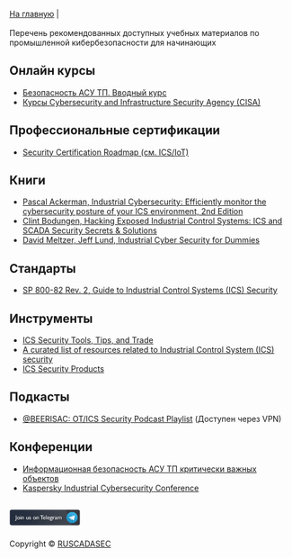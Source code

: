 [На главную](http://ruscadasec.ru) |
<br />
<br />
Перечень рекомендованных доступных учебных материалов по промышленной кибербезопасности для начинающих 

## Онлайн курсы
* [Безопасность АСУ ТП. Вводный курс](https://stepik.org/course/14905/promo)
* [Курсы Cybersecurity and Infrastructure Security Agency (CISA)](https://ics-training.inl.gov/learn/home)

## Профессиональные сертификации
* [Security Certification Roadmap (см. ICS/IoT)](https://pauljerimy.com/security-certification-roadmap/)

## Книги
* [Pascal Ackerman, Industrial Cybersecurity: Efficiently monitor the cybersecurity posture of your ICS environment, 2nd Edition](https://www.amazon.com/Industrial-Cybersecurity-Efficiently-cybersecurity-environment/dp/1800202091)
* [Clint Bodungen, Hacking Exposed Industrial Control Systems: ICS and SCADA Security Secrets & Solutions](https://www.amazon.com/Hacking-Exposed-Industrial-Control-Systems/dp/1259589714)
* [David Meltzer, Jeff Lund, Industrial Cyber Security for Dummies](https://scadahacker.com/library/Documents/eBooks/Belden%20-%20Industrial%20Cyber%20Security%20for%20Dummies.pdf)


## Стандарты 
* [SP 800-82 Rev. 2, Guide to Industrial Control Systems (ICS) Security](https://csrc.nist.gov/publications/detail/sp/800-82/rev-2/final)

## Инструменты
* [ICS Security Tools, Tips, and Trade](https://github.com/ITI/ICS-Security-Tools)
* [A curated list of resources related to Industrial Control System (ICS) security](https://github.com/hslatman/awesome-industrial-control-system-security)
* [ICS Security Products](https://github.com/S3cur1tyH4ggis/ICS-Security-Products)

## Подкасты

* [@BEERISAC: OT/ICS Security Podcast Playlist](https://podcasts.apple.com/us/podcast/beerisac-ot-ics-security-podcast-playlist/id1459741251) (Доступен через VPN)

## Конференции

* [Информационная безопасность АСУ ТП критически важных объектов](https://xn--90acqjv.xn--p1ai/)
* [Kaspersky Industrial Cybersecurity Conference](https://ics.kaspersky.ru/conference/)

<!---
## Другие библиотеки материалов для дальнейшего изучения

* [SANS Industrial Control Systems Library](https://www.sans.org/blog/industrial-control-systems-library/)
* [SCADAhacker Library of Resources for Industrial Control System Cyber Security](https://scadahacker.com/library/)
* [A Collection of Resources for Getting Started in ICS/SCADA Cybersecurity](http://www.robertmlee.org/a-collection-of-resources-for-getting-started-in-icsscada-cybersecurity/)
--> 

[<img height="25%" width="25%" src="../TG_EN_2.png">](https://t.me/RUSCADASEC)
---
Copyright © [RUSCADASEC](http://ruscadasec.ru)
